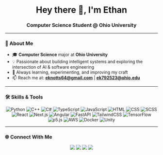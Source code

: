 <!-- Profile Header -->
<h1 align="center">Hey there 👋, I'm Ethan</h1>
<h3 align="center">Computer Science Student @ Ohio University</h3>

---

<!-- About Me -->
### 🌟 About Me
- 🎓 **Computer Science** major at **Ohio University**
- 💡 Passionate about building intelligent systems and exploring the intersection of AI & software engineering
- 🚀 Always learning, experimenting, and improving my craft
- 📫 Reach me at: **eknotts64@gmail.com** | **ek792523@ohio.edu**

---

<!-- Skills -->
### 🛠️ Skills & Tools
<p align="center">
  <!-- Languages & Frameworks -->
  <img src="https://skillicons.dev/icons?i=python" alt="Python" />
  <img src="https://skillicons.dev/icons?i=cpp" alt="C++" />
  <img src="https://skillicons.dev/icons?i=cs" alt="C#" />
  <img src="https://skillicons.dev/icons?i=ts" alt="TypeScript" />
  <img src="https://skillicons.dev/icons?i=js" alt="JavaScript" />
  <img src="https://skillicons.dev/icons?i=html" alt="HTML" />
  <img src="https://skillicons.dev/icons?i=css" alt="CSS" />
  <img src="https://skillicons.dev/icons?i=scss" alt="SCSS" />

  <!-- Frameworks & Libraries -->
  <img src="https://skillicons.dev/icons?i=react" alt="React" />
  <img src="https://skillicons.dev/icons?i=nextjs" alt="Next.js" />
  <img src="https://skillicons.dev/icons?i=angular" alt="Angular" />
  <img src="https://skillicons.dev/icons?i=fastapi" alt="FastAPI" />
  <img src="https://skillicons.dev/icons?i=tailwind" alt="TailwindCSS" />
  <img src="https://skillicons.dev/icons?i=tensorflow" alt="TensorFlow" />
  <img src="https://skillicons.dev/icons?i=p5js" alt="p5.js" />

  <!-- Platforms & Tools -->
  <img src="https://skillicons.dev/icons?i=aws" alt="AWS" />
  <img src="https://skillicons.dev/icons?i=docker" alt="Docker" />
  <img src="https://skillicons.dev/icons?i=unity" alt="Unity" />
</p>

---

<!-- Connect -->
### 🌐 Connect With Me
<p align="center">
  <a href="mailto:eknotts64@gmail.com"><img src="https://img.shields.io/badge/-Email-red?style=for-the-badge&logo=gmail&logoColor=white" /></a>
  <a href="https://www.linkedin.com/in/ethan-knotts-4b349a2b6/" target="_blank"><img src="https://img.shields.io/badge/-LinkedIn-blue?style=for-the-badge&logo=linkedin&logoColor=white" /></a>
  <a href="https://github.com/ethank64" target="_blank"><img src="https://img.shields.io/badge/-GitHub-black?style=for-the-badge&logo=github&logoColor=white" /></a>
  <a href="https://instagram.com/eknotts64" target="_blank"><img src="https://img.shields.io/badge/-Instagram-purple?style=for-the-badge&logo=instagram&logoColor=white" /></a>
</p>
